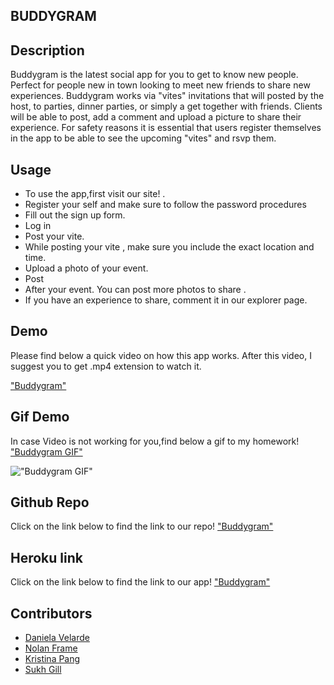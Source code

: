 ## BUDDYGRAM         

## Description
Buddygram is the latest social app for you to get to know new people. Perfect for people new in town looking to meet new friends to share new experiences.
Buddygram works via "vites" invitations that will posted by the host, to parties, dinner parties, or simply a get together with friends. Clients will be able to post, add a comment and upload a picture to share their experience.
For safety reasons it is essential that users register themselves in the app to be able to see the upcoming "vites" and rsvp them.

## Usage

* To use the app,first visit our site! .  
* Register your self and make sure to follow the password procedures 
* Fill out the sign up form.
* Log in
* Post your vite.
* While posting your vite , make sure you include the exact location and time.
* Upload a photo of your event.
* Post
* After your event. You can post more photos to share .
* If you have an experience to share, comment it in our explorer page.
## Demo
Please find below a quick video on how this app works. After this video, I suggest you to get .mp4 extension to watch it. 


["Buddygram"](./demos/buddygram%20video.mp4)

## Gif Demo
In case Video is not working for you,find below a gif to my homework!
["Buddygram GIF"](./demos/buddygram-video.gif)







!["Buddygram GIF"](./demos/buddygram-video.gif)

## Github Repo
Click on the link below to find the link to our repo!
["Buddygram"](https://github.com/framenolan/buddygram.git)

## Heroku link
Click on the link below to find the link to our app!
["Buddygram"](https://safe-mesa-41776.herokuapp.com/login)

## Contributors 
* [Daniela Velarde](https://www.linkedin.com/in/daniela-velarde-8baa13141/)
* [Nolan Frame](https://www.linkedin.com/in/framenolan/)
* [Kristina Pang](https://www.linkedin.com/in/kvpang/)
* [Sukh Gill]()

